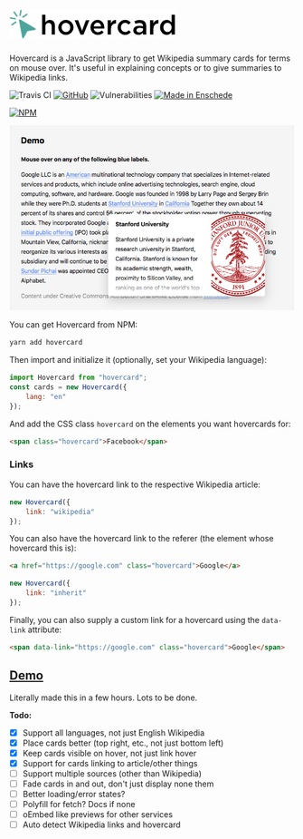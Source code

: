 # ![Hovercard](https://raw.githubusercontent.com/AnandChowdhary/hovercard/master/logo.png)

Hovercard is a JavaScript library to get Wikipedia summary cards for terms on mouse over. It's useful in explaining concepts or to give summaries to Wikipedia links.


![Travis CI](https://travis-ci.org/AnandChowdhary/hovercard.svg?branch=master)
[![GitHub](https://img.shields.io/github/license/anandchowdhary/hovercard.svg)](https://github.com/AnandChowdhary/add-to-calendar/blob/master/LICENSE)
![Vulnerabilities](https://img.shields.io/snyk/vulnerabilities/github/AnandChowdhary/hovercard.svg)
[![Made in Enschede](https://img.shields.io/badge/made%20in-Enschede-brightgreen.svg)](https://cityofenschede.com/)

[![NPM](https://nodei.co/npm/hovercard.png)](https://npmjs.com/package/hovercard)

[![Screenshot of a Hovercard demo](https://raw.githubusercontent.com/AnandChowdhary/hovercard/master/demo.png)](https://github.com/AnandChowdhary/hovercard)

You can get Hovercard from NPM:

```bash
yarn add hovercard
```

Then import and initialize it (optionally, set your Wikipedia language):

```js
import Hovercard from "hovercard";
const cards = new Hovercard({
    lang: "en"
});
```

And add the CSS class <code>hovercard</code> on the elements you want hovercards for:

```html
<span class="hovercard">Facebook</span>
```

### Links

You can have the hovercard link to the respective Wikipedia article:

```js
new Hovercard({
    link: "wikipedia"
});
```

You can also have the hovercard link to the referer (the element whose hovercard this is):

```html
<a href="https://google.com" class="hovercard">Google</a>
```

```js
new Hovercard({
    link: "inherit"
});
```

Finally, you can also supply a custom link for a hovercard using the `data-link` attribute:

```html
<span data-link="https://google.com" class="hovercard">Google</span>
```

## [Demo](https://anandchowdhary.github.io/hovercard/)

Literally made this in a few hours. Lots to be done.

**Todo:**
- [x] Support all languages, not just English Wikipedia
- [x] Place cards better (top right, etc., not just bottom left)
- [x] Keep cards visible on hover, not just link hover
- [x] Support for cards linking to article/other things
- [ ] Support multiple sources (other than Wikipedia)
- [ ] Fade cards in and out, don't just display none them
- [ ] Better loading/error states?
- [ ] Polyfill for fetch? Docs if none
- [ ] oEmbed like previews for other services
- [ ] Auto detect Wikipedia links and hovercard
